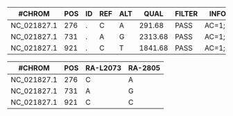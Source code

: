 |#CHROM|POS|ID|REF|ALT|QUAL|FILTER|INFO|FORMAT|RA-L2073|RA-2805|
|------|---|--|---|---|----|-----|----|------|--------|---------|
|NC_021827.1|276|.|C|A|291.68|PASS|AC=1;...|GT:AD:DP:..|0:13,0:13:..|1:0,50:30|
|NC_021827.1|731|.|A|G|2313.68|PASS|AC=1;...|GT:AD:DP:.. |0:23,0:23:..|1:0,10:10|
|NC_021827.1|921|.|C|T|1841.68|PASS|AC=1;...|GT:AD:DP:.. |0:53,0:53:..|0:20,0:20|

|#CHROM|POS|RA-L2073|RA-2805|
|------|---|--|---|
|NC_021827.1|276|C|A|
|NC_021827.1|731|A|G|
|NC_021827.1|921|C|C|
